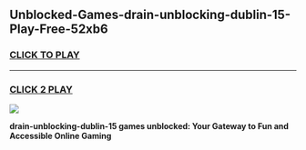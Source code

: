 
## Unblocked-Games-drain-unblocking-dublin-15-Play-Free-52xb6
<h3>
<a href="https://premium76.site?title=drain-unblocking-dublin-15&ref=19M">CLICK TO PLAY</a></h3>
<hr>

<h3>
<a href="https://premium76.site?title=drain-unblocking-dublin-15&ref=19M">CLICK 2 PLAY</a>
  
</h3>

<a href="https://premium76.site?title=drain-unblocking-dublin-15&ref=19M"><img src="https://clearcache.store/games.png"></a>


**drain-unblocking-dublin-15 games unblocked: Your Gateway to Fun and Accessible Online Gaming**
